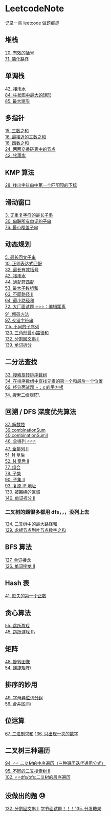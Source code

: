 # LeetcodeNote

记录一些 leetcode 做题痕迹

## 堆栈

[20. 有效的括号](./p20E-isValid.md)\
[71. 简化路径](https://leetcode.cn/problems/simplify-path/description/)

## 单调栈

[42. 接雨水](https://leetcode.cn/problems/trapping-rain-water/description/)\
[84. 柱状图中最大的矩形](https://leetcode.cn/problems/largest-rectangle-in-histogram/description/)\
[85. 最大矩形](https://leetcode.cn/problems/maximal-rectangle/description/)

## 多指针

[15. 三数之和](./p15M-threeSum.md) \
[16. 最接近的三数之和](./p16M-ThreeSumCloest.md)\
[18. 四数之和](./p18M-fourSum.md)\
[24. 两两交换链表中的节点](./p24M-swapPairs.md)\
[42. 接雨水](https://leetcode.cn/problems/trapping-rain-water/description/)

## KMP 算法

[28. 找出字符串中第一个匹配项的下标](./p28M-strStr.md)

## 滑动窗口

[3. 无重复字符的最长子串](./p03M-lengthOfLongestSubs.md)\
[30. 串联所有单词的子串](./p30H-findSubstring.md)\
[76. 最小覆盖子串](https://leetcode.cn/problems/minimum-window-substring/description/)

## 动态规划

[5. 最长回文子串](./p05M-longestPalindrome.md)\
[10. 正则表达式匹配](./p10H-isMatch.md)\
[32. 最长有效括号](./p32H-longestValidPar.md)\
[42. 接雨水](https://leetcode.cn/problems/trapping-rain-water/description/)\
[44. 通配符匹配](https://leetcode.cn/problems/wildcard-matching/description/)\
[53. 最大子数组和](https://leetcode.cn/problems/maximum-subarray/description/)\
[63. 不同路径 II](https://leetcode.cn/problems/unique-paths-ii/description/)\
[64. 最小路径和](https://leetcode.cn/problems/minimum-path-sum/description/)\
[72. 大厂面试题 ⭐⭐⭐：编辑距离](https://leetcode.cn/problems/edit-distance/description/)\
[91. 解码方法](https://leetcode.cn/problems/decode-ways/description/)\
[97. 交错字符串](https://leetcode.cn/problems/interleaving-string/description/)\
[115. 不同的子序列](https://leetcode.cn/problems/distinct-subsequences/description/)\
[120. 三角形最小路径和](https://leetcode.cn/problems/triangle/description/)\
[132. 分割回文串 II](https://leetcode.cn/problems/palindrome-partitioning-ii/description/)\
[139. 单词拆分](https://leetcode.cn/problems/word-break/description/)

## 二分法查找

[33. 搜索旋转排序数组](./p33M-search.md)\
[34. 在排序数组中查找元素的第一个和最后一个位置](./p34M-searchRange.md)\
[69. 经典面试题 ⭐：x 的平方根 ](https://leetcode.cn/problems/sqrtx/description/)\
[74. 搜索二维矩阵](https://leetcode.cn/problems/search-a-2d-matrix/description/)\

## 回溯 / DFS 深度优先算法

[37. 解数独](./p37H-solveSudoku.md)\
[39.combinationSum](./p39M-combinationSum.md)\
[40.combinationSumII](./p40M-combinationSumII.md)\
[46. 全排列 ⭐⭐⭐](https://leetcode.cn/problems/permutations/description/)\
[47. 全排列 II](https://leetcode.cn/problems/permutations-ii/description/)\
[51. N 皇后](https://leetcode.cn/problems/n-queens/description/)\
[52. N 皇后 II](https://leetcode.cn/problems/n-queens-ii/description/)\
[77. 组合](https://leetcode.cn/problems/combinations/description/)\
[78. 子集](https://leetcode.cn/problems/subsets/description/)\
[90. 子集 II](https://leetcode.cn/problems/subsets-ii/description/)\
[93. 复原 IP 地址](https://leetcode.cn/problems/restore-ip-addresses/description/)\
[130. 被围绕的区域](https://leetcode.cn/problems/surrounded-regions/description/)\
[140. 单词拆分 II](https://leetcode.cn/problems/word-break-ii/description/)

### 二叉树的题很多都用 dfs，，，没列上去

[124. 二叉树中的最大路径和](https://leetcode.cn/problems/binary-tree-maximum-path-sum/description/)\
[129. 求根节点到叶节点数字之和](https://leetcode.cn/problems/sum-root-to-leaf-numbers/description/)

## BFS 算法

[127. 单词接龙](https://leetcode.cn/problems/word-ladder/description/)\
[126. 单词接龙 II](https://leetcode.cn/problems/word-ladder-ii/description/)

## Hash 表

[41. 缺失的第一个正数](./p41H-firstMissingPositive.md)

## 贪心算法

[55. 跳跃游戏](https://leetcode.cn/problems/jump-game/description/)\
[45. 跳跃游戏 II](https://leetcode.cn/problems/jump-game-ii/description/)\

## 矩阵

[48. 旋转图像](https://leetcode.cn/problems/rotate-image/description/)\
[54. 螺旋矩阵](https://leetcode.cn/problems/spiral-matrix/description/)\

## 排序的妙用

[49. 字母异位词分组](https://leetcode.cn/problems/group-anagrams/description/)\
[56. 合并区间](https://leetcode.cn/problems/merge-intervals/description/)\

## 位运算

[67. 二进制求和](https://leetcode.cn/problems/add-binary/description/)
[136. 只出现一次的数字](https://leetcode.cn/problems/single-number/description/)

## 二叉树三种遍历

[94. ⭐⭐ 二叉树的中序遍历（三种遍历迭代通用公式）](https://leetcode.cn/problems/binary-tree-inorder-traversal/description/)\
[95. 不同的二叉搜索树 II](https://leetcode.cn/problems/unique-binary-search-trees-ii/description/)\
[102. ⭐⭐dfs/bfs:二叉树的层序遍历](https://leetcode.cn/problems/binary-tree-level-order-traversal/description/)

## 没做出的题 😓

[132. 分割回文串 II](https://leetcode.cn/problems/palindrome-partitioning-ii/description/)
[字节面试题！！！135. 分发糖果](https://leetcode.cn/problems/candy/description/)
